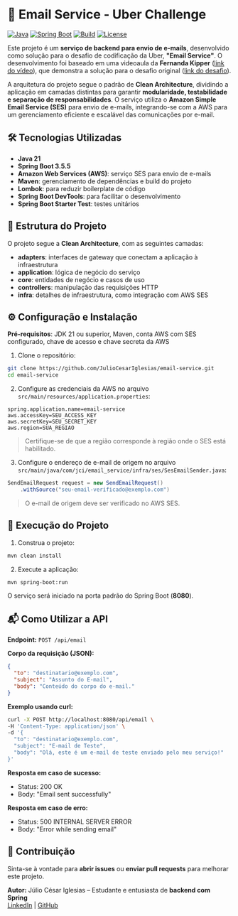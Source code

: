 # 📧 Email Service - Uber Challenge

[![Java](https://img.shields.io/badge/Java-21-blue)](https://www.oracle.com/java/)
[![Spring Boot](https://img.shields.io/badge/Spring%20Boot-3.5.5-green)](https://spring.io/projects/spring-boot)
[![Build](https://img.shields.io/badge/Build-Maven-orange)](https://maven.apache.org/)
[![License](https://img.shields.io/badge/License-MIT-lightgrey)](LICENSE)

Este projeto é um **serviço de backend para envio de e-mails**, desenvolvido como solução para o desafio de codificação da Uber, **"Email Service"**. O desenvolvimento foi baseado em uma videoaula da **Fernanda Kipper** ([link do vídeo](https://www.youtube.com/watch?v=eFgeO9M9lLw&list=PLNCSWIsR6ADKaT1cO6XUJkRy0_v9p-h0Z)), que demonstra a solução para o desafio original ([link do desafio](https://github.com/uber-archive/coding-challenge-tools/blob/master/coding_challenge.md)).

A arquitetura do projeto segue o padrão de **Clean Architecture**, dividindo a aplicação em camadas distintas para garantir **modularidade, testabilidade e separação de responsabilidades**. O serviço utiliza o **Amazon Simple Email Service (SES)** para envio de e-mails, integrando-se com a AWS para um gerenciamento eficiente e escalável das comunicações por e-mail.

## 🛠 Tecnologias Utilizadas
- **Java 21**
- **Spring Boot 3.5.5**
- **Amazon Web Services (AWS)**: serviço SES para envio de e-mails
- **Maven**: gerenciamento de dependências e build do projeto
- **Lombok**: para reduzir boilerplate de código
- **Spring Boot DevTools**: para facilitar o desenvolvimento
- **Spring Boot Starter Test**: testes unitários

## 📂 Estrutura do Projeto
O projeto segue a **Clean Architecture**, com as seguintes camadas:
- **adapters**: interfaces de gateway que conectam a aplicação à infraestrutura
- **application**: lógica de negócio do serviço
- **core**: entidades de negócio e casos de uso
- **controllers**: manipulação das requisições HTTP
- **infra**: detalhes de infraestrutura, como integração com AWS SES

## ⚙️ Configuração e Instalação
**Pré-requisitos**: JDK 21 ou superior, Maven, conta AWS com SES configurado, chave de acesso e chave secreta da AWS

1. Clone o repositório:
```bash
git clone https://github.com/JulioCesarIglesias/email-service.git
cd email-service
```  

2. Configure as credenciais da AWS no arquivo `src/main/resources/application.properties`:
```properties
spring.application.name=email-service
aws.accessKey=SEU_ACCESS_KEY
aws.secretKey=SEU_SECRET_KEY
aws.region=SUA_REGIAO
```
> Certifique-se de que a região corresponde à região onde o SES está habilitado.

3. Configure o endereço de e-mail de origem no arquivo `src/main/java/com/jci/email_service/infra/ses/SesEmailSender.java`:
```java
SendEmailRequest request = new SendEmailRequest()
    .withSource("seu-email-verificado@exemplo.com")
```
> O e-mail de origem deve ser verificado no AWS SES.

## 🏃 Execução do Projeto
1. Construa o projeto:
```bash
mvn clean install
```  
2. Execute a aplicação:
```bash
mvn spring-boot:run
```  
O serviço será iniciado na porta padrão do Spring Boot (**8080**).

## 📬 Como Utilizar a API
**Endpoint:** `POST /api/email`

**Corpo da requisição (JSON):**
```json
{
  "to": "destinatario@exemplo.com",
  "subject": "Assunto do E-mail",
  "body": "Conteúdo do corpo do e-mail."
}
```

**Exemplo usando curl:**
```bash
curl -X POST http://localhost:8080/api/email \
-H 'Content-Type: application/json' \
-d '{
  "to": "destinatario@exemplo.com",
  "subject": "E-mail de Teste",
  "body": "Olá, este é um e-mail de teste enviado pelo meu serviço!"
}'
```

**Resposta em caso de sucesso:**
- Status: 200 OK
- Body: "Email sent successfully"

**Resposta em caso de erro:**
- Status: 500 INTERNAL SERVER ERROR
- Body: "Error while sending email"

## 🤝 Contribuição
Sinta-se à vontade para **abrir issues** ou **enviar pull requests** para melhorar este projeto.

**Autor:** Júlio César Iglesias – Estudante e entusiasta de **backend com Spring**  
[LinkedIn](https://www.linkedin.com/in/juliocesariglesiasdev/) | [GitHub](https://github.com/JulioCesarIglesias)
